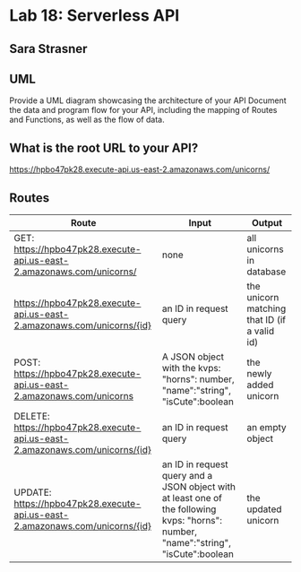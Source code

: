 # Lab 18: Serverless API

## Sara Strasner

## UML
Provide a UML diagram showcasing the architecture of your API
Document the data and program flow for your API, including the mapping of Routes and Functions, as well as the flow of data.

## What is the root URL to your API?
https://hpbo47pk28.execute-api.us-east-2.amazonaws.com/unicorns/   

## Routes
| Route       | Input       | Output      | 
| ----------- | ----------- | ----------- | 
| GET: https://hpbo47pk28.execute-api.us-east-2.amazonaws.com/unicorns/          | none        | all unicorns in database   | 
| https://hpbo47pk28.execute-api.us-east-2.amazonaws.com/unicorns/{id}          | an ID in request query      | the unicorn matching that ID (if a valid id)   | 
| POST: https://hpbo47pk28.execute-api.us-east-2.amazonaws.com/unicorns        | A JSON object with the kvps: "horns": number, "name":"string", "isCute":boolean    | the newly added unicorn  | 
| DELETE: https://hpbo47pk28.execute-api.us-east-2.amazonaws.com/unicorns/{id}   | an ID in request query           | an empty object   | 
| UPDATE: https://hpbo47pk28.execute-api.us-east-2.amazonaws.com/unicorns/{id}   | an ID in request query and a JSON object with at least one of the following kvps: "horns": number, "name":"string", "isCute":boolean           | the updated unicorn   | 
